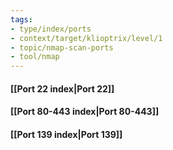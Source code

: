 ```yaml
---
tags:
- type/index/ports
- context/target/klioptrix/level/1
- topic/nmap-scan-ports
- tool/nmap
---
```

#### [[Port 22 index|Port 22]]
#### [[Port 80-443 index|Port 80-443]]
#### [[Port 139 index|Port 139]]